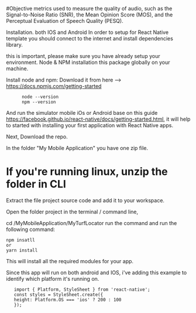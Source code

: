 #Objective metrics used to measure the quality of audio, such as the Signal-to-Noise Ratio (SNR), the Mean Opinion Score (MOS), and the Perceptual Evaluation of Speech Quality (PESQ).



Installation. both IOS and Android
In order to setup for React Native template you should connect to the internet and install dependencies library.

this is important, please make sure you have already setup your environment. Node & NPM installation this package globally on your machine.

Install node and npm: Download it from here --> https://docs.npmjs.com/getting-started

	 
          node --version
          npm --version
          
 And run the simulator mobile iOs or Android base on this guide https://facebook.github.io/react-native/docs/getting-started.html, it will help to started with installing your first application with React Native apps.        

Next, Download the repo.

In the folder "My Mobile Application" you have one zip file.
# If you're running linux, unzip the folder in CLI

Extract the file project source code and add it to your workspace.

Open the folder project in the terminal / command line,

cd /MyMobileApplication/MyTurfLocator
run the command and run the following command:

 
	npm insatll
	or
	yarn install 
		
This will install all the required modules for your app.


Since this app will run on both android and IOS, i've adding this example to identify which platform it's running on.

       import { Platform, StyleSheet } from 'react-native';
       const styles = StyleSheet.create({
       height: Platform.OS === 'ios' ? 200 : 100
       });
